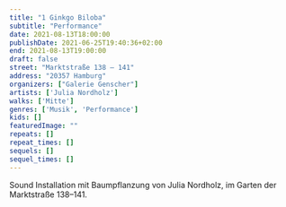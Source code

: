 ```yaml
---
title: "1 Ginkgo Biloba"
subtitle: "Performance"
date: 2021-08-13T18:00:00
publishDate: 2021-06-25T19:40:36+02:00
end: 2021-08-13T19:00:00
draft: false
street: "Marktstraße 138 – 141"
address: "20357 Hamburg"
organizers: ["Galerie Genscher"]
artists: ['Julia Nordholz']
walks: ['Mitte']
genres: ['Musik', 'Performance']
kids: []
featuredImage: ""
repeats: []
repeat_times: []
sequels: []
sequel_times: []
---
```


Sound Installation mit Baumpflanzung von Julia Nordholz, im Garten der Marktstraße 138–141.